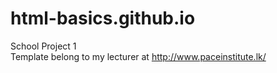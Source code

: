 # html-basics.github.io
School Project 1    
Template belong to my lecturer at http://www.paceinstitute.lk/
